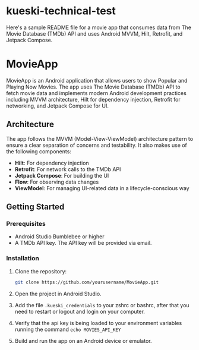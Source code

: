 # kueski-technical-test

Here's a sample README file for a movie app that consumes data from The Movie Database (TMDb) API and uses Android MVVM, Hilt, Retrofit, and Jetpack Compose.

# MovieApp

MovieApp is an Android application that allows users to show Popular and Playing Now Movies. The app uses The Movie Database (TMDb) API to fetch movie data and implements modern Android development practices including MVVM architecture, Hilt for dependency injection, Retrofit for networking, and Jetpack Compose for UI.


## Architecture

The app follows the MVVM (Model-View-ViewModel) architecture pattern to ensure a clear separation of concerns and testability. It also makes use of the following components:

- **Hilt**: For dependency injection
- **Retrofit**: For network calls to the TMDb API
- **Jetpack Compose**: For building the UI
- **Flow**: For observing data changes
- **ViewModel**: For managing UI-related data in a lifecycle-conscious way

## Getting Started

### Prerequisites

- Android Studio Bumblebee or higher
- A TMDb API key. The API key will be provided via email.

### Installation

1. Clone the repository:

   ```sh
   git clone https://github.com/yourusername/MovieApp.git
   
2. Open the project in Android Studio.
3. Add the file ``.kueski_credentials`` to your zshrc or bashrc, after that you need to restart or logout and login on your computer.
4. Verify that the api key is being loaded to your environment variables running the command ``echo MOVIES_API_KEY``
5. Build and run the app on an Android device or emulator.

